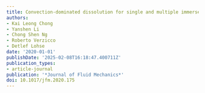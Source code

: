 ```yaml
---
title: Convection-dominated dissolution for single and multiple immersed sessile droplets
authors:
- Kai Leong Chong
- Yanshen Li
- Chong Shen Ng
- Roberto Verzicco
- Detlef Lohse
date: '2020-01-01'
publishDate: '2025-02-08T16:18:47.400711Z'
publication_types:
- article-journal
publication: '*Journal of Fluid Mechanics*'
doi: 10.1017/jfm.2020.175
---
```

